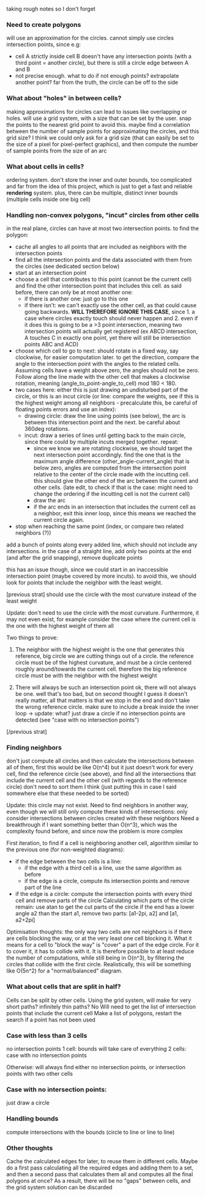 taking rough notes so I don't forget

### Need to create polygons
will use an approximation for the circles.
cannot simply use circles intersection points, since e.g:
- cell A strictly inside cell B doesn't have any intersection points (with a third point = another circle), but there is still a circle edge between A and B
- not precise enough. what to do if not enough points? extrapolate another point? far from the truth, the circle can be off to the side

### What about "holes" in between cells?
making approximations for circles can lead to issues like overlapping or holes.
will use a grid system, with a size that can be set by the user.
snap the points to the nearest grid point to avoid this.
maybe find a correlation between the number of sample points for approximating the circles, and this grid size?
I think we could only ask for a grid size (that can easily be set to the size of a pixel for pixel-perfect graphics), and then compute the number of sample points from the size of an arc

### What about cells in cells?
ordering system.
don't store the inner and outer bounds, too complicated and far from the idea of this project, which is just to get a fast and reliable **rendering** system.
plus, there can be multiple, distinct inner bounds (multiple cells inside one big cell)

### Handling non-convex polygons, "incut" circles from other cells
in the real plane, circles can have at most two intersection points.
to find the polygon:
- cache all angles to all points that are included as neighbors with the intersection points
- find all the intersection points and the data associated with them from the circles (see dedicated section below)
- start at an intersection point
- choose a cell that contributes to this point (cannot be the current cell) and find the other intersection point that includes this cell. as said before, there can only be at most another one:
    * if there is another one: just go to this one
    * if there isn't: we can't exactly use the other cell, as that could cause going backwards. **WILL THEREFORE IGNORE THIS CASE**, since 1. a case where circles exactly touch should never happen and 2. even if it does this is going to be a >3 point intersection, meaning two intersection points will actually get registered (ex ABCD intersection, A touches C in exactly one point, yet there will still be intersection points ABC and ACD)
- choose which cell to go to next: should rotate in a fixed way, say clockwise, for easier computation later. to get the direction, compare the angle to the intersection point with the angles to the related cells. Assuming cells have a weight above zero, the angles should not be zero. Follow along the line made with the other cell that makes a clockwise rotation, meaning (angle_to_point-angle_to_cell) mod 180 < 180.
- two cases here: either this is just drawing an undisturbed part of the circle, or this is an incut circle (or line: compare the weights, see if this is the highest weight among all neighbors - precalculate this, be careful of floating points errors and use an index):
    * drawing circle: draw the line using points (see below), the arc is between this intersection point and the next. be careful about 360deg rotations.
    * incut: draw a series of lines until getting back to the main circle, since there could by multiple incuts merged together. repeat:
        - since we know we are rotating clockwise, we should target the next intersection point accordingly. find the one that is the maximum angle difference (other_angle-current_angle) that is below zero, angles are computed from the intersection point relative to the center of the circle made with the incutting cell. this should give the other end of the arc between the current and other cells. (late edit, to check if that is the case: might need to change the ordering if the incutting cell is not the current cell)
        - draw the arc
        - if the arc ends in an intersection that includes the current cell as a neighbor, exit this inner loop, since this means we reached the current circle again.
- stop when reaching the same point (index, or compare two related neighbors (?))

add a bunch of points along every added line, which should not include any intersections. in the case of a straight line, add only two points
at the end (and after the grid snapping), remove duplicate points

this has an issue though, since we could start in an inaccessible intersection point (maybe covered by more incuts). to avoid this, we should look for points that include the neighbor with the least weight.

[previous strat]
should use the circle with the most curvature instead of the least weight

Update: don't need to use the circle with the most curvature. Furthermore, it may not even exist, for example consider the case where the current cell is the one with the highest weight of them all

Two things to prove:
1. The neighbor with the highest weight is the one that generates this reference, big circle
we are cutting things out of a circle. the reference circle must be of the highest curvature, and must be a circle centered roughly around/towards the current cell.
therefore the big reference circle must be with the neighbor with the highest weight

2. There will always be such an intersection point
ok, there will not always be one. well that's too bad, but on second thought I guess it doesn't really matter, all that matters is that we stop in the end and don't take the wrong reference circle.
make sure to include a break inside the inner loop -> update: what? just draw a circle if no intersection points are detected (see "case with no intersection points")

[/previous strat]

### Finding neighbors
don't just compute all circles and then calculate the intersections between all of them, first this would be like O(n^4) but it just doesn't work
for every cell, find the reference circle (see above), and find all the intersections that include the current cell and the other cell (with regards to the reference circle)
don't need to sort them I think (just putting this in case I said somewhere else that these needed to be sorted)

Update: this circle may not exist. Need to find neighbors in another way, even though we will still only compute these kinds of intersections: only consider intersections between circles created with these neighbors
Need a breakthrough if I want something better than O(n^3), which was the complexity found before, and since now the problem is more complex

First iteration, to find if a cell is neighboring another cell, algorithm similar to the previous one (for non-weighted diagrams):
- if the edge between the two cells is a line:
    - if the edge with a third cell is a line, use the same algorithm as before
    - if the edge is a circle, compute its intersection points and remove part of the line
- if the edge is a circle:
    compute the intersection points with every third cell and remove parts of the circle
    Calculating which parts of the circle remain: use atan to get the cut parts of the circle
    if the end has a lower angle a2 than the start a1, remove two parts: [a1-2pi, a2] and [a1, a2+2pi]

Optimisation thoughts:
the only way two cells are not neighbors is if there are cells blocking the way, or at the very least one cell blocking it.
What it means for a cell to "block the way" is "cover" a part of the edge circle. For it to cover it, it has to collide with it. It is therefore possible to at least reduce the number of computations, while still being in O(n^3), by filtering the circles that collide with the first circle. Realistically, this will be something like O(5n^2) for a "normal/balanced" diagram.

### What about cells that are split in half?
Cells can be split by other cells.
Using the grid system, will make for very short paths? infinitely thin paths?
No
Will need to get the list of intersection points that include the current cell
Make a list of polygons, restart the search if a point has not been used

### Case with less than 3 cells
no intersection points
1 cell: bounds will take care of everything
2 cells: case with no intersection points

Otherwise: will always find either no intersection points, or intersection points with two other cells

### Case with no intersection points:
just draw a circle

### Handling bounds
compute intersections with the bounds (circle to line or line to line)

### Other thoughts

Cache the calculated edges for later, to reuse them in different cells.
Maybe do a first pass calculating all the required edges and adding them to a set, and then a second pass that calculates them all and computes all the final polygons at once?
As a result, there will be no "gaps" between cells, and the grid system solution can be discarded
